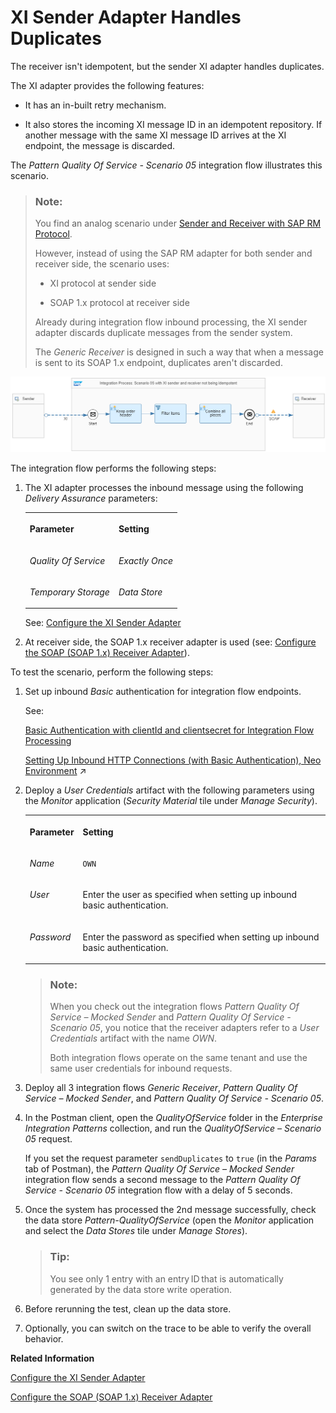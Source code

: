 <!-- loio7c9a0fd3f264441083286252b6c1d057 -->

# XI Sender Adapter Handles Duplicates

The receiver isn't idempotent, but the sender XI adapter handles duplicates.

The XI adapter provides the following features:

-   It has an in-built retry mechanism.

-   It also stores the incoming XI message ID in an idempotent repository. If another message with the same XI message ID arrives at the XI endpoint, the message is discarded.


The *Pattern Quality Of Service - Scenario 05* integration flow illustrates this scenario.

> ### Note:  
> You find an analog scenario under [Sender and Receiver with SAP RM Protocol](sender-and-receiver-with-sap-rm-protocol-9f3e2b6.md).
> 
> However, instead of using the SAP RM adapter for both sender and receiver side, the scenario uses:
> 
> -   XI protocol at sender side
> 
> -   SOAP 1.x protocol at receiver side
> 
> 
> Already during integration flow inbound processing, the XI sender adapter discards duplicate messages from the sender system.
> 
> The *Generic Receiver* is designed in such a way that when a message is sent to its SOAP 1.x endpoint, duplicates aren't discarded.

![](images/Scenario_with_XI_Sender_Adapter_0ecd927.png)

The integration flow performs the following steps:

1.  The XI adapter processes the inbound message using the following *Delivery Assurance* parameters:


    <table>
    <tr>
    <th valign="top">

    Parameter
    
    </th>
    <th valign="top">

    Setting
    
    </th>
    </tr>
    <tr>
    <td valign="top">
    
    *Quality Of Service* 
    
    </td>
    <td valign="top">
    
    *Exactly Once* 
    
    </td>
    </tr>
    <tr>
    <td valign="top">
    
    *Temporary Storage* 
    
    </td>
    <td valign="top">
    
    *Data Store* 
    
    </td>
    </tr>
    </table>
    
    See: [Configure the XI Sender Adapter](configure-the-xi-sender-adapter-41a1a57.md)

2.  At receiver side, the SOAP 1.x receiver adapter is used \(see: [Configure the SOAP \(SOAP 1.x\) Receiver Adapter](configure-the-soap-soap-1-x-receiver-adapter-57f7b34.md)\).


To test the scenario, perform the following steps:

1.  Set up inbound *Basic* authentication for integration flow endpoints.

    See:

    [Basic Authentication with clientId and clientsecret for Integration Flow Processing](../40-RemoteSystems/basic-authentication-with-clientid-and-clientsecret-for-integration-flow-processing-647eeb3.md)

    [Setting Up Inbound HTTP Connections (with Basic Authentication), Neo Environment](https://help.sap.com/viewer/368c481cd6954bdfa5d0435479fd4eaf/IAT/en-US/391c45cfcd0f4435952ab085283b7f7d.html "") :arrow_upper_right:

2.  Deploy a *User Credentials* artifact with the following parameters using the *Monitor* application \(*Security Material* tile under *Manage Security*\).


    <table>
    <tr>
    <th valign="top">

    Parameter
    
    </th>
    <th valign="top">

    Setting
    
    </th>
    </tr>
    <tr>
    <td valign="top">
    
    *Name*
    
    </td>
    <td valign="top">
    
    `OWN`
    
    </td>
    </tr>
    <tr>
    <td valign="top">
    
    *User*
    
    </td>
    <td valign="top">
    
    Enter the user as specified when setting up inbound basic authentication.
    
    </td>
    </tr>
    <tr>
    <td valign="top">
    
    *Password*
    
    </td>
    <td valign="top">
    
    Enter the password as specified when setting up inbound basic authentication.
    
    </td>
    </tr>
    </table>
    
    > ### Note:  
    > When you check out the integration flows *Pattern Quality Of Service – Mocked Sender* and *Pattern Quality Of Service - Scenario 05*, you notice that the receiver adapters refer to a *User Credentials* artifact with the name *OWN*.
    > 
    > Both integration flows operate on the same tenant and use the same user credentials for inbound requests.

3.  Deploy all 3 integration flows *Generic Receiver*, *Pattern Quality Of Service – Mocked Sender*, and *Pattern Quality Of Service - Scenario 05*.

4.  In the Postman client, open the *QualityOfService* folder in the *Enterprise Integration Patterns* collection, and run the *QualityOfService – Scenario 05* request.

    If you set the request parameter `sendDuplicates` to `true` \(in the *Params* tab of Postman\), the *Pattern Quality Of Service – Mocked Sender* integration flow sends a second message to the *Pattern Quality Of Service - Scenario 05* integration flow with a delay of 5 seconds.

5.  Once the system has processed the 2nd message successfully, check the data store *Pattern-QualityOfService* \(open the *Monitor* application and select the *Data Stores* tile under *Manage Stores*\).

    > ### Tip:  
    > You see only 1 entry with an entry ID that is automatically generated by the data store write operation.

6.  Before rerunning the test, clean up the data store.

7.  Optionally, you can switch on the trace to be able to verify the overall behavior.


**Related Information**  


[Configure the XI Sender Adapter](configure-the-xi-sender-adapter-41a1a57.md "The XI sender adapter allows you to connect a tenant to a local Integration Engine in a sender system.")

[Configure the SOAP \(SOAP 1.x\) Receiver Adapter](configure-the-soap-soap-1-x-receiver-adapter-57f7b34.md "The SOAP (SOAP 1.x) receiver adapter enables a SAP BTP tenant to exchange messages with a receiver system that supports Simple Object Access Protocol (SOAP) 1.1.")

